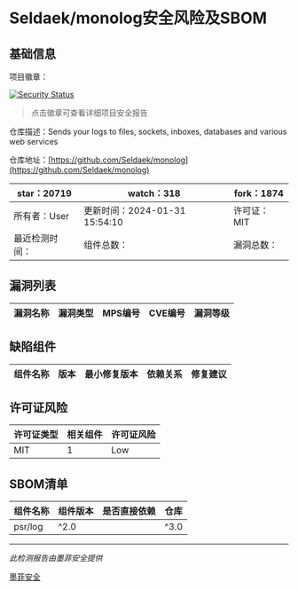 # Seldaek/monolog安全风险及SBOM

## 基础信息

项目徽章：

[![Security Status](https://www.murphysec.com/platform3/v31/badge/1760736761983721472.svg)](https://www.murphysec.com/console/report/1692604781187325952/1760736761983721472)

> 点击徽章可查看详细项目安全报告

仓库描述：Sends your logs to files, sockets, inboxes, databases and various web services

仓库地址：[https://github.com/Seldaek/monolog](https://github.com/Seldaek/monolog)

| star：20719 | watch：318 | fork：1874 |
| ----------- | -------------- | ------------ |
| 所有者：User | 更新时间：2024-01-31 15:54:10 | 许可证：MIT |
| 最近检测时间： | 组件总数： | 漏洞总数： |




## 漏洞列表

| 漏洞名称 | 漏洞类型 | MPS编号 | CVE编号 | 漏洞等级 |
| ------- | ------ | ------- | ------ | ----- |





## 缺陷组件

| 组件名称 | 版本 | 最小修复版本 | 依赖关系 | 修复建议 |
| -------- | ---- | ------------ | -------- | -------- |





## 许可证风险

| 许可证类型 | 相关组件 | 许可证风险 |
| ---------- | -------- | ---------- |
|MIT|1|Low|




## SBOM清单

| 组件名称 | 组件版本 | 是否直接依赖 | 仓库 |
| -------- | -------- | ------------ | ---- |
|psr/log|^2.0 || ^3.0|间接依赖|composer|


------

*此检测报告由墨菲安全提供*

[墨菲安全](www.murphysec.com)